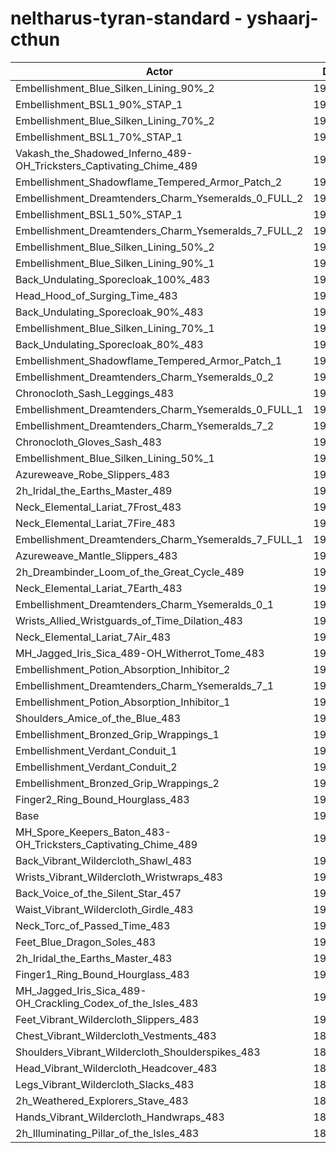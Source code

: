 # neltharus-tyran-standard - yshaarj-cthun
| Actor | DPS | Increase |
|---|:---:|:---:|
|Embellishment_Blue_Silken_Lining_90%_2|197612|3.47%|
|Embellishment_BSL1_90%_STAP_1|196778|3.04%|
|Embellishment_Blue_Silken_Lining_70%_2|196301|2.79%|
|Embellishment_BSL1_70%_STAP_1|196097|2.68%|
|Vakash_the_Shadowed_Inferno_489-OH_Tricksters_Captivating_Chime_489|196075|2.67%|
|Embellishment_Shadowflame_Tempered_Armor_Patch_2|195875|2.57%|
|Embellishment_Dreamtenders_Charm_Ysemeralds_0_FULL_2|195866|2.56%|
|Embellishment_BSL1_50%_STAP_1|195347|2.29%|
|Embellishment_Dreamtenders_Charm_Ysemeralds_7_FULL_2|195153|2.19%|
|Embellishment_Blue_Silken_Lining_50%_2|194616|1.91%|
|Embellishment_Blue_Silken_Lining_90%_1|194399|1.79%|
|Back_Undulating_Sporecloak_100%_483|194257|1.72%|
|Head_Hood_of_Surging_Time_483|194078|1.62%|
|Back_Undulating_Sporecloak_90%_483|193956|1.56%|
|Embellishment_Blue_Silken_Lining_70%_1|193694|1.42%|
|Back_Undulating_Sporecloak_80%_483|193645|1.40%|
|Embellishment_Shadowflame_Tempered_Armor_Patch_1|193558|1.35%|
|Embellishment_Dreamtenders_Charm_Ysemeralds_0_2|193394|1.27%|
|Chronocloth_Sash_Leggings_483|193358|1.25%|
|Embellishment_Dreamtenders_Charm_Ysemeralds_0_FULL_1|193205|1.17%|
|Embellishment_Dreamtenders_Charm_Ysemeralds_7_2|193146|1.14%|
|Chronocloth_Gloves_Sash_483|193018|1.07%|
|Embellishment_Blue_Silken_Lining_50%_1|192835|0.97%|
|Azureweave_Robe_Slippers_483|192813|0.96%|
|2h_Iridal_the_Earths_Master_489|192729|0.92%|
|Neck_Elemental_Lariat_7Frost_483|192626|0.86%|
|Neck_Elemental_Lariat_7Fire_483|192567|0.83%|
|Embellishment_Dreamtenders_Charm_Ysemeralds_7_FULL_1|192525|0.81%|
|Azureweave_Mantle_Slippers_483|192445|0.77%|
|2h_Dreambinder_Loom_of_the_Great_Cycle_489|192353|0.72%|
|Neck_Elemental_Lariat_7Earth_483|192116|0.60%|
|Embellishment_Dreamtenders_Charm_Ysemeralds_0_1|192115|0.60%|
|Wrists_Allied_Wristguards_of_Time_Dilation_483|191892|0.48%|
|Neck_Elemental_Lariat_7Air_483|191816|0.44%|
|MH_Jagged_Iris_Sica_489-OH_Witherrot_Tome_483|191726|0.39%|
|Embellishment_Potion_Absorption_Inhibitor_2|191713|0.39%|
|Embellishment_Dreamtenders_Charm_Ysemeralds_7_1|191566|0.31%|
|Embellishment_Potion_Absorption_Inhibitor_1|191381|0.21%|
|Shoulders_Amice_of_the_Blue_483|191197|0.12%|
|Embellishment_Bronzed_Grip_Wrappings_1|191117|0.07%|
|Embellishment_Verdant_Conduit_1|191100|0.06%|
|Embellishment_Verdant_Conduit_2|191094|0.06%|
|Embellishment_Bronzed_Grip_Wrappings_2|191060|0.04%|
|Finger2_Ring_Bound_Hourglass_483|190979|0.00%|
|Base|190976|0.00%|
|MH_Spore_Keepers_Baton_483-OH_Tricksters_Captivating_Chime_489|190816|-0.08%|
|Back_Vibrant_Wildercloth_Shawl_483|190737|-0.13%|
|Wrists_Vibrant_Wildercloth_Wristwraps_483|190636|-0.18%|
|Back_Voice_of_the_Silent_Star_457|190530|-0.23%|
|Waist_Vibrant_Wildercloth_Girdle_483|190523|-0.24%|
|Neck_Torc_of_Passed_Time_483|190471|-0.26%|
|Feet_Blue_Dragon_Soles_483|190412|-0.30%|
|2h_Iridal_the_Earths_Master_483|190310|-0.35%|
|Finger1_Ring_Bound_Hourglass_483|190248|-0.38%|
|MH_Jagged_Iris_Sica_489-OH_Crackling_Codex_of_the_Isles_483|190204|-0.40%|
|Feet_Vibrant_Wildercloth_Slippers_483|190059|-0.48%|
|Chest_Vibrant_Wildercloth_Vestments_483|189992|-0.52%|
|Shoulders_Vibrant_Wildercloth_Shoulderspikes_483|189833|-0.60%|
|Head_Vibrant_Wildercloth_Headcover_483|189788|-0.62%|
|Legs_Vibrant_Wildercloth_Slacks_483|189687|-0.67%|
|2h_Weathered_Explorers_Stave_483|189664|-0.69%|
|Hands_Vibrant_Wildercloth_Handwraps_483|189456|-0.80%|
|2h_Illuminating_Pillar_of_the_Isles_483|188940|-1.07%|
